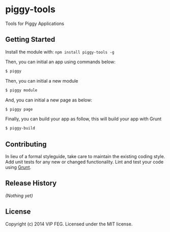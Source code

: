 # piggy-tools

Tools for Piggy Applications

## Getting Started
Install the module with: `npm install piggy-tools -g`

Then, you can initial an app using commands below:

```bash
$ piggy
```

Then, you can initial a new module

```bash
$ piggy module
```

And, you can initial a new page as below:

```bash
$ piggy page
```

Finally, you can build your app as follow, this will build your app with Grunt

```bash
$ piggy-build
```

## Contributing
In lieu of a formal styleguide, take care to maintain the existing coding style. Add unit tests for any new or changed functionality. Lint and test your code using [Grunt](http://gruntjs.com/).

## Release History
_(Nothing yet)_

## License
Copyright (c) 2014 VIP FEG. Licensed under the MIT license.
